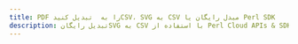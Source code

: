 ---title: PDF را به  تبدیل کنیدCSV، SVG به CSV مبدل رایگان یا Perl SDKdescription: تبدیل رایگانSVG به CSV با استفاده از Perl Cloud APIs & SDK همچنین اسناد PDF را در Cloud ایجاد، ویرایش و رندر کنید.---